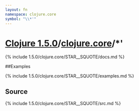 ```yaml
---
layout: fn
namespace: clojure.core
symbol: "\\*'"
---
```


# [Clojure 1.5.0](../../)/[clojure.core](../)/\*'

{% include 1.5.0/clojure.core/STAR__SQUOTE/docs.md %}

##Examples

{% include 1.5.0/clojure.core/STAR__SQUOTE/examples.md %}
## Source
{% include 1.5.0/clojure.core/STAR__SQUOTE/src.md %}

